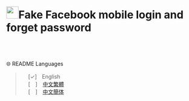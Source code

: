 # <img src="https://www.facebook.com/images/fb_icon_325x325.png" width=32>**Fake Facebook mobile login and forget password**
<br><br><br>
🌐 README Languages
>&emsp;&nbsp;[✓]　English<br>
&emsp;&nbsp;[　]　[中文繁體](https://github.com/mcg25035/Minecraft-Datapack-Sharing-Platform-2/blob/main/README/README_TC.md)<br>
&emsp;&nbsp;[　]　[中文簡体](https://github.com/mcg25035/Minecraft-Datapack-Sharing-Platform-2/blob/main/README/README_SC.md)
